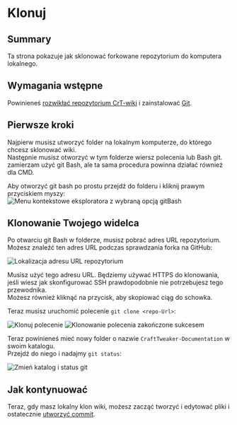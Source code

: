 # Klonuj

## Summary

Ta strona pokazuje jak sklonować forkowane repozytorium do komputera lokalnego.

## Wymagania wstępne

Powinieneś [rozwikłać repozytorium CrT-wiki](/Contribute/SetupGithub/) i zainstalować [Git](/Contribute/LocalClone/InstallingGit/).

## Pierwsze kroki

Najpierw musisz utworzyć folder na lokalnym komputerze, do którego chcesz sklonować wiki.  
Następnie musisz otworzyć w tym folderze wiersz polecenia lub Bash git.  
zamierzam użyć git Bash, ale ta sama procedura powinna działać również dla CMD.

Aby otworzyć git bash po prostu przejdź do folderu i kliknij prawym przyciskiem myszy:  
![Menu kontekstowe eksploratora z wybraną opcją gitBash](/Contribute/LocalClone/assets/ExplorerContextMenu_GitBash.png)

## Klonowanie Twojego widelca

Po otwarciu git Bash w folderze, musisz pobrać adres URL repozytorium.  
Możesz znaleźć ten adres URL podczas sprawdzania forka na GitHub:

![Lokalizacja adresu URL repozytorium](/Contribute/LocalClone/assets/GitHub_CloneLink.png)

Musisz użyć tego adresu URL. Będziemy używać HTTPS do klonowania, jeśli wiesz jak skonfigurować SSH prawdopodobnie nie potrzebujesz tego przewodnika.  
Możesz również kliknąć na przycisk, aby skopiować ciąg do schowka.

Teraz musisz uruchomić polecenie `git clone <repo-Url>`:

![Klonuj polecenie](/Contribute/LocalClone/assets/GitBash_CloneCommand.png) ![Klonowanie polecenia zakończone sukcesem](/Contribute/LocalClone/assets/GitBash_CloneCommandSuccess.png)

Teraz powinieneś mieć nowy folder o nazwie `CraftTweaker-Documentation` w swoim katalogu.  
Przejdź do niego i nadajmy `git status`:

![Zmień katalog i status git](/Contribute/LocalClone/assets/GitBash_Clone_GitStatus.png)

## Jak kontynuować

Teraz, gdy masz lokalny klon wiki, możesz zacząć tworzyć i edytować pliki i ostatecznie [utworzyć commit](/Contribute/LocalClone/CreateCommit/).